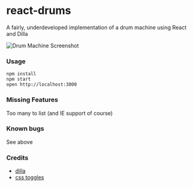 react-drums
=====================

A fairly, underdeveloped implementation of a drum machine using React and Dilla

![Drum Machine Screenshot](https://raw.github.com/tadger/react-drums/master/drums.png)

### Usage

```
npm install
npm start
open http://localhost:3000
```

### Missing Features

Too many to list (and IE support of course)

### Known bugs

See above

### Credits

* [dilla](https://github.com/adamrenklint/dilla)
* [css toggles](http://callmenick.com/post/css-toggle-switch-examples)
